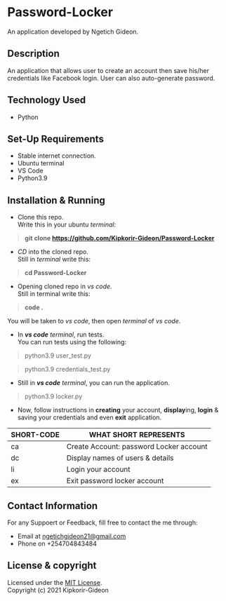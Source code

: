 # Password-Locker
An application developed by Ngetich Gideon.

## Description
An application that allows user to create an account then save his/her credentials like  Facebook login. User can also auto-generate password.

## Technology Used
* Python

## Set-Up Requirements
* Stable internet connection.
* Ubuntu terminal
* VS Code
* Python3.9

## Installation & Running
* Clone this repo.\
Write this in your ubuntu _terminal_: 
>**git clone https://github.com/Kipkorir-Gideon/Password-Locker**
* _CD_ into the cloned repo.\
Still in _terminal_ write this:
>**cd Password-Locker**
* Opening cloned repo in _vs code_.\
Still in terminal write this: 
>**code .**
 
You will be taken to _vs code_, then open _terminal_ of _vs code_.
* In _**vs code** terminal_, run tests.\
You can run tests using the following:
>python3.9 user_test.py

>python3.9 credentials_test.py

* Still in  _**vs code** terminal_, you can run the application.
>python3.9 locker.py
* Now, follow instructions in **creating** your account, **display**ing, **login** & saving your credentials and even **exit** application.


|SHORT-CODE|WHAT SHORT REPRESENTS|
|----------|---------------------|
|ca|Create Account: password Locker account|
|dc|Display names of users & details|
|li|Login your account|
|ex|Exit password locker account|


## Contact Information
For any Suppoert or Feedback, fill free to contact the me through: 
* Email at ngetichgideon21@gmail.com 
* Phone on +254704843484


## License & copyright
Licensed under the [MIT License](LICENSE).<br />
Copyright (c) 2021 Kipkorir-Gideon
